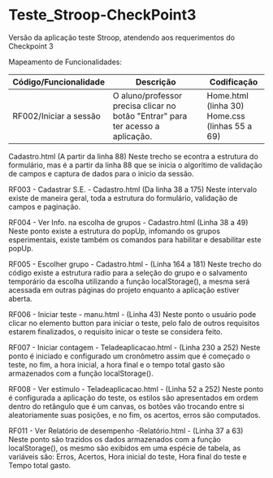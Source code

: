 # Teste_Stroop-CheckPoint3
Versão da aplicação teste Stroop, atendendo aos requerimentos do Checkpoint 3



Mapeamento de Funcionalidades:

| Código/Funcionalidade | Descrição | Codificação |
| --------------------- | --------- | ----------- |
|RF002/Iniciar a sessão | O aluno/professor precisa clicar no botão "Entrar" para ter acesso a aplicação. | Home.html (linha 30) <br> Home.css (linhas 55 a 69) |           


Cadastro.html (A partir da linha 88)
Neste trecho se econtra a estrutura do formulário, mas é a partir da linha 88 que se inicia o algorítimo de validação de campos e captura de dados para o inicio da sessão.

RF003 - Cadastrar S.E. - Cadastro.html (Da linha 38 a 175) 
Neste intervalo existe de maneira geral, toda a estrutura do formulário, validação de campos e paginação.

RF004 - Ver Info. na escolha de grupos - Cadastro.html (Linha 38  a 49)
Neste ponto existe a estrutura do popUp, infomando os grupos esperimentais, existe também os comandos para habilitar e desabilitar este popUp.

RF005 - Escolher grupo - Cadastro.html - (Linha 164 a 181) 
Neste trecho do código existe a estrutura radio para a seleção do grupo e o salvamento temporário da escolha utilizando a função localStorage(), a mesma será acessada em outras páginas do projeto enquanto a aplicação estiver aberta.

RF006 - Iniciar teste - manu.html - (Linha 43)
Neste ponto o usuário pode clicar no elemento button para iniciar o teste, pelo falo de outros requisitos estarem finalizados, o requisito inicar o teste se considera feito.

RF007 - Iniciar contagem - Teladeaplicacao.html - (Linha 230 a 252)
Neste ponto é iniciado e configurado um cronômetro assim que é começado o teste, no fim, a hora inicial, a hora final e o tempo total gasto são armazenados com a função localStorage().

RF008 - Ver estímulo - Teladeaplicacao.html - (Linha 52 a 252) 
Neste ponto é configurada a aplicação do teste, os estilos são apresentados em ordem dentro do retângulo que é um canvas, os botões vão trocando entre si aleatoriamente suas posições, e no fim, os acertos, erros são computados.

RF011 - Ver Relatório de desempenho -Relatório.html - (Linha 37 a 63)
Neste ponto são trazidos os dados armazenados com a função localStorage(), os mesmo são exibidos em uma espécie de tabela, as variáveis são: Erros, Acertos, Hora inicial do teste, Hora final do teste e Tempo total gasto.

